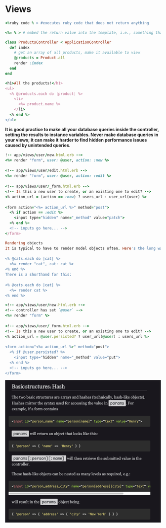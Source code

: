 # Views

```ruby
<%ruby code % > #executes ruby code that does not return anything
```

```ruby
<%= % > # embed the return value into the template, i.e., something that will actually show up in the HTML.
```

```ruby
class ProductsController < ApplicationController
  def index
    # get an array of all products, make it available to view
    @products = Product.all
    render :index
  end
end
```

```ruby
<h1>All the products!</h1>
<ul>
  <% @products.each do |product| %>
    <li>
      <%= product.name %>
    </li>
  <% end %>
</ul>
```

**It is good practice to make all your database queries inside the controller, setting the results to instance variables. Never make database queries in your views; it can make it harder to find hidden performance issues caused by unintended queries.**

```ruby
!-- app/views/user/new.html.erb -->
<%= render "form", user: @user, action: :new %>

<!-- app/views/user/edit.html.erb -->
<%= render "form", user: @user, action: :edit %>

<!-- app/views/user/_form.html.erb -->
<!-- Is this a new user to create, or an existing one to edit? -->
<% action_url = (action == :new) ? users_url : user_url(user) %>

<form action="<%= action_url %>" method="post">
  <% if action == :edit %>
    <input type="hidden" name="_method" value="patch">
  <% end %>
  <!-- inputs go here... -->
</form>
```

```ruby
Rendering objects
It is typical to have to render model objects often. Here's the long way:

<% @cats.each do |cat| %>
  <%= render "cat", cat: cat %>
<% end %>
There is a shorthand for this:

<% @cats.each do |cat| %>
  <%= render cat %>
<% end %>
```

```ruby
<!-- app/views/user/new.html.erb -->
<!-- controller has set `@user` -->
<%= render "form" %>

<!-- app/views/user/_form.html.erb -->
<!-- Is this a new user to create, or an existing one to edit? -->
<% action_url = @user.persisted? ? user_url(@user) : users_url %>

<form action="<%= action_url %>" method="post">
  <% if @user.persisted? %>
    <input type="hidden" name="_method" value="put">
  <% end %>
  <!-- inputs go here... -->
</form>
```

![BasicHashStructure](./hwsnips/Screenshot%202023-06-08%20at%206.38.06%20PM.png)



